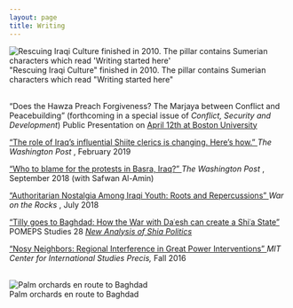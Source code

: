 ```yaml
---
layout: page
title: Writing
---
```

<img class="image" src="../assets/images/thaqafairaqia.jpg" alt="Rescuing Iraqi Culture finished in 2010. The pillar contains Sumerian characters which read 'Writing started here'">
<figcaption class="caption">"Rescuing Iraqi Culture" finished in 2010. The pillar contains Sumerian characters which read "Writing started here"</figcaption>
<br/>

<div>
    <p>
        “Does the Hawza Preach Forgiveness? The Marjaya between Conflict and Peacebuilding” (forthcoming in a special issue of <i>Conflict, Security and Development</i>)
        Public Presentation on <a target="_blank" href="https://www.bu.edu/calendar/?uid=226474@17.calendar.bu.edu&day=2019-4-12&eid=193783&cid=17">April 12th at Boston University</a>
    </p>
</div>
<div>
    <p>
            <a
                target="_blank"
                href="https://www.washingtonpost.com/news/monkey-cage/wp/2019/02/04/the-role-of-iraqs-influential-shiite-clerics-is-changing-heres-how/?utm_term=.54d92d92f8aa">
                “The role of Iraq’s influential Shiite clerics is changing. Here’s how.”
            </a>
            <i>The Washington Post </i> , February 2019
    </p>
</div>
<div>
        <p>
                <a
                    target="_blank"
                    href="https://www.washingtonpost.com/news/monkey-cage/wp/2018/09/14/who-to-blame-for-the-protests-in-basra-iraq/?utm_term=.31216f976a50">
                    “Who to blame for the protests in Basra, Iraq?”
                </a>
                <i>The Washington Post </i> , September 2018 (with Safwan Al-Amin)
        </p>
</div>
<div>
        <p>
                <a
                    target="_blank"
                    href="https://warontherocks.com/2018/07/authoritarian-nostalgia-among-iraqi-youth-roots-and-repercussions/">
                    “Authoritarian Nostalgia Among Iraqi Youth: Roots and Repercussions”
                </a>
                <i>War on the Rocks </i> , July 2018
        </p>
</div>
<div>
        <p>
                <a
                    target="_blank"
                    href="https://pomeps.org/2017/12/21/tilly-goes-to-baghdad-how-the-war-with-da%CA%BFesh-can-create-a-shi%CA%BFa-state/">
                    “Tilly goes to Baghdad: How the War with Daʿesh can create a Shiʿa State”
                </a>
                POMEPS Studies 28 <u><i>New Analysis of Shia Politics</i></u>
        </p>
</div>
<div>
        <p>
                <a
                    target="_blank"
                    href="https://cis.mit.edu/publications/newsletter/nosy-neighbors-regional-interference-great-power-interventions">
                    “Nosy Neighbors: Regional Interference in Great Power Interventions”
                </a>
                <i>MIT Center for International Studies Precis,</i> Fall 2016
        </p>
</div>
<br/>
<img class="image" src="../assets/images/fog_palmtrees.jpg" alt="Palm orchards en route to Baghdad">
<figcaption class="caption">Palm orchards en route to Baghdad</figcaption>

